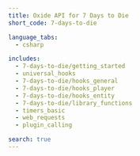 ```yaml
---
title: Oxide API for 7 Days to Die
short_code: 7-days-to-die

language_tabs:
  - csharp

includes:
  - 7-days-to-die/getting_started
  - universal_hooks
  - 7-days-to-die/hooks_general
  - 7-days-to-die/hooks_player
  - 7-days-to-die/hooks_entity
  - 7-days-to-die/library_functions
  - timers_basic
  - web_requests
  - plugin_calling

search: true
---
```

